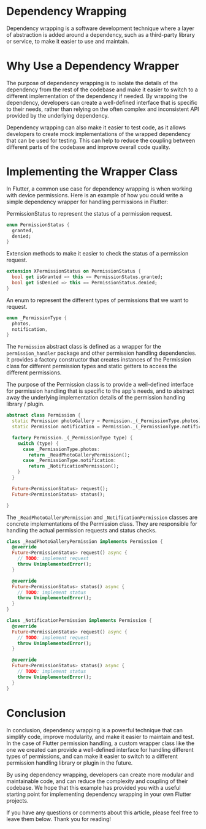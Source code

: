 <!-- 

# title: Simplifying Flutter Permission Requests with Dependency Wrapping

# description: A simple example of how to improve code modularity and simplify Flutter permission requests with a custom wrapper class for permission handling flutter.

# author: [Hashir Shoaib](https://twitter.com/hashirshoaeb)

# date: 2023-04-15
#tags: [flutter permissions, dependency wrapper, custom wrapper class, permission handling]
 -->

# Dependency Wrapping

Dependency wrapping is a software development technique where a layer of abstraction is added around a dependency, such as a third-party library or service, to make it easier to use and maintain.

# Why Use a Dependency Wrapper

The purpose of dependency wrapping is to isolate the details of the dependency from the rest of the codebase and make it easier to switch to a different implementation of the dependency if needed. By wrapping the dependency, developers can create a well-defined interface that is specific to their needs, rather than relying on the often complex and inconsistent API provided by the underlying dependency.

Dependency wrapping can also make it easier to test code, as it allows developers to create mock implementations of the wrapped dependency that can be used for testing. This can help to reduce the coupling between different parts of the codebase and improve overall code quality.

# Implementing the Wrapper Class

In Flutter, a common use case for dependency wrapping is when working with device permissions. Here is an example of how you could write a simple dependency wrapper for handling permissions in Flutter:

PermissionStatus to represent the status of a permission request.

```dart
enum PermissionStatus {
  granted,
  denied;
}
```

Extension methods to make it easier to check the status of a permission request.

```dart
extension XPermissionStatus on PermissionStatus {
  bool get isGranted => this == PermissionStatus.granted;
  bool get isDenied => this == PermissionStatus.denied;
}
```

An enum to represent the different types of permissions that we want to request.

```dart
enum _PermissionType {
  photos,
  notification,
}
```

The `Permission` abstract class is defined as a wrapper for the `permission_handler` package and other permission handling dependencies. It provides a factory constructor that creates instances of the Permission class for different permission types and static getters to access the different permissions.

The purpose of the Permission class is to provide a well-defined interface for permission handling that is specific to the app's needs, and to abstract away the underlying implementation details of the permission handling library / plugin.

```dart
abstract class Permission {
  static Permission photoGallery = Permission._(_PermissionType.photos);
  static Permission notification = Permission._(_PermissionType.notification);

  factory Permission._(_PermissionType type) {
    switch (type) {
      case _PermissionType.photos:
        return _ReadPhotoGalleryPermission();
      case _PermissionType.notification:
        return _NotificationPermission();
    }
  }

  Future<PermissionStatus> request();
  Future<PermissionStatus> status();

}
```

The `_ReadPhotoGalleryPermission` and `_NotificationPermission` classes are concrete implementations of the Permission class. They are responsible for handling the actual permission requests and status checks.

```dart
class _ReadPhotoGalleryPermission implements Permission {
  @override
  Future<PermissionStatus> request() async {
    // TODO: implement request
    throw UnimplementedError();
  }

  @override
  Future<PermissionStatus> status() async {
    // TODO: implement status
    throw UnimplementedError();
  }
}

class _NotificationPermission implements Permission {
  @override
  Future<PermissionStatus> request() async {
    // TODO: implement request
    throw UnimplementedError();
  }

  @override
  Future<PermissionStatus> status() async {
    // TODO: implement status
    throw UnimplementedError();
  }
}
```

# Conclusion

In conclusion, dependency wrapping is a powerful technique that can simplify code, improve modularity, and make it easier to maintain and test. In the case of Flutter permission handling, a custom wrapper class like the one we created can provide a well-defined interface for handling different types of permissions, and can make it easier to switch to a different permission handling library or plugin in the future.

By using dependency wrapping, developers can create more modular and maintainable code, and can reduce the complexity and coupling of their codebase. We hope that this example has provided you with a useful starting point for implementing dependency wrapping in your own Flutter projects.

If you have any questions or comments about this article, please feel free to leave them below. Thank you for reading!